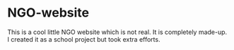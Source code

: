 # NGO-website

This is a cool little NGO website which is not real. It is completely made-up. I created it as a school project but took extra efforts.
